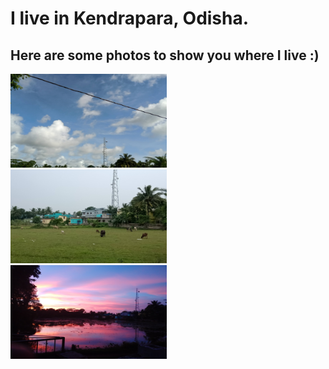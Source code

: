 # I live in Kendrapara, Odisha.
## Here are some photos to show you where I live :)

<div class="row">
  <div class="column">
    <img src=https://github.com/atulsnjena/atulsnjena/blob/master/kdp_jul30.jpg width="250" height="150">
  </div>
  <div class="column">
    <img src=https://github.com/atulsnjena/atulsnjena/blob/master/kdp_aug4.jpg width="250" height="150">
  </div>
  <div class="column">
    <img src=https://github.com/atulsnjena/atulsnjena/blob/master/kdp_sept15.jpg width="250" height="150">
  </div>
</div>
